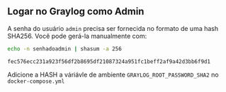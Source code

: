 ## Logar no Graylog como Admin

A senha do usuário `admin` precisa ser fornecida no formato de uma hash SHA256. Você pode gerá-la manualmente com: 

```bash
echo -n senhadoadmin | shasum -a 256
```

```hash
fec576ecc231a923f56df2b8695df21087324a951fc1beff2af9a42d3bb6f9d1
```

Adicione a HASH a váriávle de ambiente `GRAYLOG_ROOT_PASSWORD_SHA2` no `docker-compose.yml`
